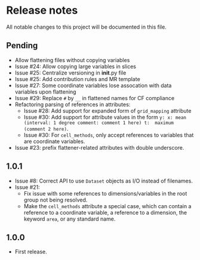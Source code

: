 # Release notes
All notable changes to this project will be documented in this file.

## Pending
- Allow flattening files without copying variables
- Issue #24: Allow copying large variables in slices
- Issue #25: Centralize versioning in __init__.py file
- Issue #25: Add contribution rules and MR template
- Issue #27: Some coordinate variables lose assocation with data variables upon flattening
- Issue #29: Replace `#` by `__` in flattened names for CF compliance
- Refactoring parsing of references in attributes: 
  - Issue #28: Add support for expanded form of `grid_mapping` attribute
  - Issue #30: Add support for attribute values in the form `y: x: mean (interval: 1 degree comment: comment 1 here) t: 
maximum (comment 2 here)`. 
  - Issue #30: For `cell_methods`, only accept references to variables that are coordinate variables.
- Issue #23: prefix flattener-related attributes with double underscore.

## 1.0.1
- Issue #8: Correct API to use `Dataset` objects as I/O instead of filenames.
- Issue #21:
  - Fix issue with some references to dimensions/variables in the root group
  not being resolved.
  - Make the `cell_methods` attribute a special case, which can contain a
  reference to a coordinate variable, a reference to a dimension, the keyword
  `area`, or any standard name.

## 1.0.0
- First release.
